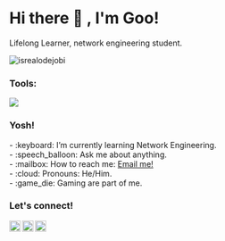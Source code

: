 # <summary><strong>Hi there :wave: , I'm Goo!</strong></summary>
Lifelong Learner, network engineering student.
<p align="left"> <img src="https://komarev.com/ghpvc/?username=goonesmile&label=Profile%20views&color=0e75b6&style=flat" alt="isrealodejobi" />
</p>

### <summary><strong>Tools:</strong></summary>
<p>
    <img src="https://img.shields.io/badge/Text%20Editor-Visual%20Studio%20Code-blue?&logo=visual%20studio%20code&logoColor=blue" />
</p>

### <summary><strong>Yosh!</strong></summary>
<p>
    - :keyboard: I’m currently learning Network Engineering. </br>
    - :speech_balloon: Ask me about anything.</br>
    - :mailbox: How to reach me: <a href="mailto:rezahakimarafah23@gmail.com">Email me!</a>  </br>
    - :cloud: Pronouns: He/Him. </br>
    - :game_die: Gaming are part of me. </br>
<p>
 
### <summary><strong>Let's connect!</strong></summary>
<a href="https://www.tiktok.com/@reezakim?is_from_webapp=1&sender_device=pc">
  <img align="left" alt="Rezz's Twitter" width="20px" src="https://simpleicons.now.sh/tiktok/495f7" />
</a>
<a href="https://www.instagram.com/reezakim/">
  <img align="left" alt="Goo's Instagram" width="20px" src="https://simpleicons.now.sh/instagram/495f7e" />
</a>
<a href="https://yours.com/">
  <img align="left" alt="Goo's Blog" width="20px" src="https://simpleicons.now.sh/blogger/495f7e" />
</a>

